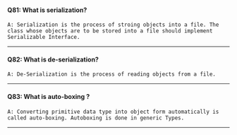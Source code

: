  
#### Q81: What is serialization?
    A: Serialization is the process of stroing objects into a file. The class whose objects are to be stored into a file should implement Serializable Interface.
---
 
#### Q82: What is de-serialization?
    A: De-Serialization is the process of reading objects from a file. 
---
 
#### Q83: What is auto-boxing ?
    A: Converting primitive data type into object form automatically is called auto-boxing. Autoboxing is done in generic Types.
    
---

